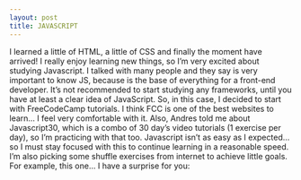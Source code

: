 ```yaml
---
layout: post
title: JAVASCRIPT
---
```


I learned a little of HTML, a little of CSS and finally the moment have arrived! I really enjoy learning new things, so I’m very excited about studying Javascript. I talked with many people and they say is very important to know JS, because is the base of everything for a front-end developer. It’s not recommended to start studying any frameworks, until you have at least a clear idea of JavaScript. 
So, in this case, I decided to start with FreeCodeCamp tutorials. I think FCC is one of the best websites to learn… I feel very comfortable with it. Also, Andres told me about Javascript30, which is a combo of 30 day’s video tutorials (1 exercise per day), so I’m practicing with that too.
Javascript isn’t as easy as I expected… so I must stay focused with this to continue learning in a reasonable speed.
I’m also picking some shuffle exercises from internet to achieve little goals.
For example, this one… I have a surprise for you:
